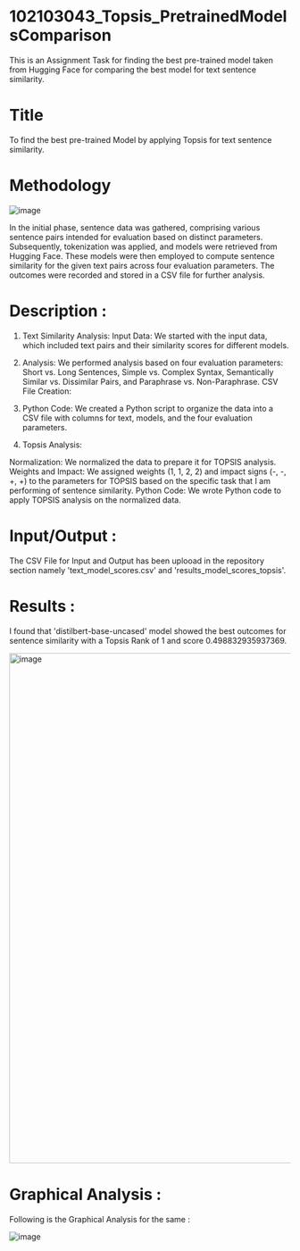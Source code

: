 # 102103043_Topsis_PretrainedModelsComparison
This is an Assignment Task for finding the best pre-trained model taken from Hugging Face for comparing the best model for text sentence similarity.

# Title
To find the best pre-trained Model by applying Topsis for text sentence similarity.

# Methodology 
![image](https://github.com/iosaman503/102103043_Topsis_PretrainedModel/assets/90442567/4bdd0de2-dad8-45a0-b53e-9059d5bd8133)

In the initial phase, sentence data was gathered, comprising various sentence pairs intended for evaluation based on distinct parameters. Subsequently, tokenization was applied, and models were retrieved from Hugging Face. These models were then employed to compute sentence similarity for the given text pairs across four evaluation parameters. The outcomes were recorded and stored in a CSV file for further analysis.

# Description :
1. Text Similarity Analysis:
Input Data: We started with the input data, which included text pairs and their similarity scores for different models.

2. Analysis:
We performed analysis based on four evaluation parameters: Short vs. Long Sentences, Simple vs. Complex Syntax, Semantically Similar vs. Dissimilar Pairs, and Paraphrase vs. Non-Paraphrase.
CSV File Creation:

3. Python Code:
 We created a Python script to organize the data into a CSV file with columns for text, models, and the four evaluation parameters.

4. Topsis Analysis:

Normalization: We normalized the data to prepare it for TOPSIS analysis.
Weights and Impact: We assigned weights (1, 1, 2, 2) and impact signs (-, -, +, +) to the parameters for TOPSIS based on the specific task that I am performing of sentence similarity.
Python Code: We wrote Python code to apply TOPSIS analysis on the normalized data.

# Input/Output :

The CSV File for Input and Output has been uplooad in the repository section namely 'text_model_scores.csv' and 'results_model_scores_topsis'.

# Results :

 I found that 'distilbert-base-uncased' model showed the best outcomes for sentence similarity with a Topsis Rank of 1 and score 0.498832935937369.

 <img width="914" alt="image" src="https://github.com/iosaman503/102103043_Topsis_PretrainedModel/assets/90442567/347f126d-961f-4ddf-a284-02f7c1d48f2c">

# Graphical Analysis :
Following is the Graphical Analysis for the same :

![image](https://github.com/iosaman503/102103043_Topsis_PretrainedModel/assets/90442567/abd6b433-cca2-4a78-90f6-c91505568197)






 

